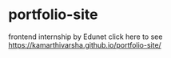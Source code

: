 # portfolio-site
frontend internship by Edunet
click here to see https://kamarthivarsha.github.io/portfolio-site/
